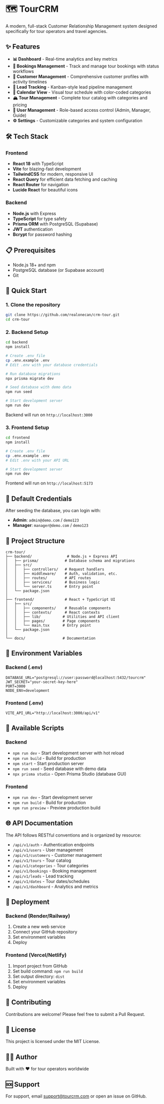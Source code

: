 # 🗺️ TourCRM

A modern, full-stack Customer Relationship Management system designed specifically for tour operators and travel agencies.

## ✨ Features

- **📊 Dashboard** - Real-time analytics and key metrics
- **🎫 Bookings Management** - Track and manage tour bookings with status workflows
- **👥 Customer Management** - Comprehensive customer profiles with activity timelines
- **🎯 Lead Tracking** - Kanban-style lead pipeline management
- **📅 Calendar View** - Visual tour schedule with color-coded categories
- **🏔️ Tour Management** - Complete tour catalog with categories and pricing
- **👤 User Management** - Role-based access control (Admin, Manager, Guide)
- **⚙️ Settings** - Customizable categories and system configuration

## 🛠️ Tech Stack

### Frontend
- **React 18** with TypeScript
- **Vite** for blazing-fast development
- **TailwindCSS** for modern, responsive UI
- **React Query** for efficient data fetching and caching
- **React Router** for navigation
- **Lucide React** for beautiful icons

### Backend
- **Node.js** with Express
- **TypeScript** for type safety
- **Prisma ORM** with PostgreSQL (Supabase)
- **JWT** authentication
- **Bcrypt** for password hashing

## 📋 Prerequisites

- Node.js 18+ and npm
- PostgreSQL database (or Supabase account)
- Git

## 🚀 Quick Start

### 1. Clone the repository

```bash
git clone https://github.com/realonecan/crm-tour.git
cd crm-tour
```

### 2. Backend Setup

```bash
cd backend
npm install

# Create .env file
cp .env.example .env
# Edit .env with your database credentials

# Run database migrations
npx prisma migrate dev

# Seed database with demo data
npm run seed

# Start development server
npm run dev
```

Backend will run on `http://localhost:3000`

### 3. Frontend Setup

```bash
cd frontend
npm install

# Create .env file
cp .env.example .env
# Edit .env with your API URL

# Start development server
npm run dev
```

Frontend will run on `http://localhost:5173`

## 🔐 Default Credentials

After seeding the database, you can login with:

- **Admin**: `admin@demo.com` / `demo123`
- **Manager**: `manager@demo.com` / `demo123`

## 📁 Project Structure

```
crm-tour/
├── backend/                # Node.js + Express API
│   ├── prisma/            # Database schema and migrations
│   ├── src/
│   │   ├── controllers/   # Request handlers
│   │   ├── middleware/    # Auth, validation, etc.
│   │   ├── routes/        # API routes
│   │   ├── services/      # Business logic
│   │   └── server.ts      # Entry point
│   └── package.json
│
├── frontend/              # React + TypeScript UI
│   ├── src/
│   │   ├── components/    # Reusable components
│   │   ├── contexts/      # React contexts
│   │   ├── lib/          # Utilities and API client
│   │   ├── pages/        # Page components
│   │   └── main.tsx      # Entry point
│   └── package.json
│
└── docs/                 # Documentation
```

## 🔧 Environment Variables

### Backend (.env)

```env
DATABASE_URL="postgresql://user:password@localhost:5432/tourcrm"
JWT_SECRET="your-secret-key-here"
PORT=3000
NODE_ENV=development
```

### Frontend (.env)

```env
VITE_API_URL="http://localhost:3000/api/v1"
```

## 📝 Available Scripts

### Backend

- `npm run dev` - Start development server with hot reload
- `npm run build` - Build for production
- `npm start` - Start production server
- `npm run seed` - Seed database with demo data
- `npx prisma studio` - Open Prisma Studio (database GUI)

### Frontend

- `npm run dev` - Start development server
- `npm run build` - Build for production
- `npm run preview` - Preview production build

## 🌐 API Documentation

The API follows RESTful conventions and is organized by resource:

- `/api/v1/auth` - Authentication endpoints
- `/api/v1/users` - User management
- `/api/v1/customers` - Customer management
- `/api/v1/tours` - Tour catalog
- `/api/v1/categories` - Tour categories
- `/api/v1/bookings` - Booking management
- `/api/v1/leads` - Lead tracking
- `/api/v1/dates` - Tour dates/schedules
- `/api/v1/dashboard` - Analytics and metrics

## 🚢 Deployment

### Backend (Render/Railway)

1. Create a new web service
2. Connect your GitHub repository
3. Set environment variables
4. Deploy

### Frontend (Vercel/Netlify)

1. Import project from GitHub
2. Set build command: `npm run build`
3. Set output directory: `dist`
4. Set environment variables
5. Deploy

## 🤝 Contributing

Contributions are welcome! Please feel free to submit a Pull Request.

## 📄 License

This project is licensed under the MIT License.

## 👨‍💻 Author

Built with ❤️ for tour operators worldwide

## 🆘 Support

For support, email support@tourcrm.com or open an issue on GitHub.
